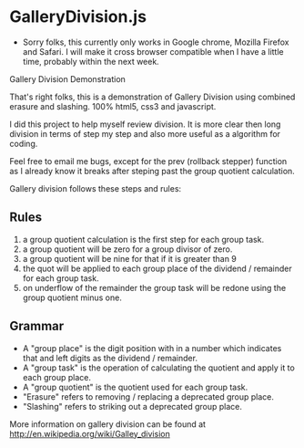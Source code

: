 GalleryDivision.js
==================

* Sorry folks, this currently only works in Google chrome, Mozilla Firefox and Safari.  I will make it cross browser compatible when I have a little time, probably within the next week.

Gallery Division Demonstration

That's right folks, this is a demonstration of Gallery Division using combined erasure and slashing.  100% html5, css3 and javascript.

I did this project to help myself review division.  It is more clear then long division in terms of step my step and also more useful as a algorithm for coding.

Feel free to email me bugs, except for the prev (rollback stepper) function as I already know it breaks after steping past the group quotient calculation.

Gallery division follows these steps and rules:

Rules
-----

1. a group quotient calculation is the first step for each group task.
2. a group quotient will be zero for a group divisor of zero.
3. a group quotient will be nine for that if it is greater than 9
4. the quot will be applied to each group place of the dividend / remainder for each group task.
5. on underflow of the remainder the group task will be redone using the group quotient minus one. 

Grammar
-------

* A "group place" is the digit position with in a number which indicates that and left digits as the dividend / remainder. 
* A "group task" is the operation of calculating the quotient and apply it to each group place.
* A "group quotient" is the quotient used for each group task.
* "Erasure" refers to removing / replacing a deprecated group place.
* "Slashing" refers to striking out a deprecated group place.

More information on gallery division can be found at http://en.wikipedia.org/wiki/Galley_division
